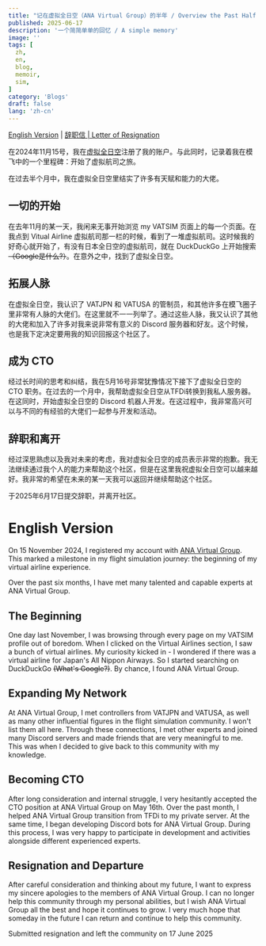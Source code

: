 ```yaml
---
title: "记在虚拟全日空（ANA Virtual Group）的半年 / Overview the Past Half Year with vANA"
published: 2025-06-17
description: '一个简简单单的回忆 / A simple memory'
image: ''
tags: [
  zh,
  en,
  blog,
  memoir,
  sim,
]
category: 'Blogs'
draft: false 
lang: 'zh-cn'
---
```


[English Version](#english-version) | [辞职信 | Letter of Resignation](/lor-vANA.pdf)

在2024年11月15号，我在[虚拟全日空](https://anavirtualgroup.com)注册了我的账户。与此同时，记录着我在模飞中的一个里程碑：开始了虚拟航司之旅。

在过去半个月中，我在虚拟全日空里结实了许多有天赋和能力的大佬。

## 一切的开始

在去年11月的某一天，我闲来无事开始浏览 my VATSIM 页面上的每一个页面。在我点到 Vitual Airline 虚拟航司那一栏的时候，看到了一堆虚拟航司。这时候我的好奇心就开始了，有没有日本全日空的虚拟航司，就在 DuckDuckGo 上开始搜索~~（Google是什么?）~~。在意外之中，找到了虚拟全日空。

## 拓展人脉

在虚拟全日空，我认识了 VATJPN 和 VATUSA 的管制员，和其他许多在模飞圈子里非常有人脉的大佬们。在这里就不一一列举了。通过这些人脉，我又认识了其他的大佬和加入了许多对我来说非常有意义的 Discord 服务器和好友。这个时候，也是我下定决定要用我的知识回报这个社区了。

## 成为 CTO

经过长时间的思考和纠结，我在5月16号非常犹豫情况下接下了虚拟全日空的 CTO 职务。在过去的一个月中，我帮助虚拟全日空从TFDi转换到我私人服务器。在这同时，开始虚拟全日空的 Discord 机器人开发。在这过程中，我非常高兴可以与不同的有经验的大佬们一起参与开发和活动。

## 辞职和离开

经过深思熟虑以及我对未来的考虑，我对虚拟全日空的成员表示非常的抱歉。我无法继续通过我个人的能力来帮助这个社区，但是在这里我祝虚拟全日空可以越来越好。我非常的希望在未来的某一天我可以返回并继续帮助这个社区。

于2025年6月17日提交辞职，并离开社区。

# English Version

On 15 November 2024, I registered my account with [ANA Virtual Group](https://anavirtualgroup.com). This marked a milestone in my flight simulation journey: the beginning of my virtual airline experience.

Over the past six months, I have met many talented and capable experts at ANA Virtual Group.

## The Beginning
One day last November, I was browsing through every page on my VATSIM profile out of boredom. When I clicked on the Virtual Airlines section, I saw a bunch of virtual airlines. My curiosity kicked in - I wondered if there was a virtual airline for Japan's All Nippon Airways. So I started searching on DuckDuckGo ~~(What's Google?)~~. By chance, I found ANA Virtual Group.

## Expanding My Network
At ANA Virtual Group, I met controllers from VATJPN and VATUSA, as well as many other influential figures in the flight simulation community. I won't list them all here. Through these connections, I met other experts and joined many Discord servers and made friends that are very meaningful to me. This was when I decided to give back to this community with my knowledge.

## Becoming CTO
After long consideration and internal struggle, I very hesitantly accepted the CTO position at ANA Virtual Group on May 16th. Over the past month, I helped ANA Virtual Group transition from TFDi to my private server. At the same time, I began developing Discord bots for ANA Virtual Group. During this process, I was very happy to participate in development and activities alongside different experienced experts.

## Resignation and Departure
After careful consideration and thinking about my future, I want to express my sincere apologies to the members of ANA Virtual Group. I can no longer help this community through my personal abilities, but I wish ANA Virtual Group all the best and hope it continues to grow. I very much hope that someday in the future I can return and continue to help this community.

Submitted resignation and left the community on 17 June 2025
